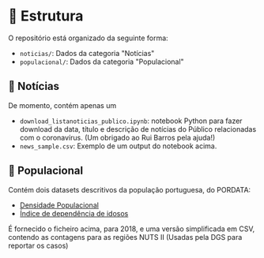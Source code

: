 # 🧱 Estrutura

O repositório está organizado da seguinte forma:
+ `noticias/`: Dados da categoria "Notícias"
+ `populacional/`: Dados da categoria "Populacional"

## 📰 Notícias

De momento, contém apenas um 

+ `download_listanoticias_publico.ipynb`: notebook Python para fazer download da data, título e descrição de notícias do Público relacionadas 
com o coronavírus. (Um obrigado ao Rui Barros pela ajuda!)
+ `news_sample.csv`: Exemplo de um output do notebook acima.

## 🧑 Populacional

Contém dois datasets descritivos da população portuguesa, do PORDATA:

- [Densidade Populacional](https://www.pordata.pt/Municipios/Densidade+populacional-452)
- [Índice de dependência de idosos](https://www.pordata.pt/Municipios/%C3%8Dndice+de+depend%C3%AAncia+de+idosos-461)

É fornecido o ficheiro acima, para 2018, e uma versão simplificada em CSV, contendo as contagens para as regiões NUTS II (Usadas pela DGS para reportar os casos)




